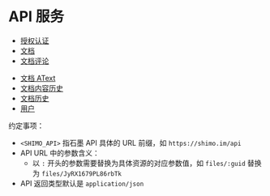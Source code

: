 <!-- ex_nonav -->

# API 服务

* [授权认证](./authentication.md)
* [文档](./file.md)
* [文档评论](./comment.md)
<!-- * [文档讨论](./discussion.md) -->
* [文档 AText](./file_atext.md)
* [文档内容历史](./file_change.md)
* [文档历史](./file_history.md)
* [用户](./user.md)

约定事项：

- `<SHIMO_API>` 指石墨 API 具体的 URL 前缀，如 `https://shimo.im/api`
- API URL 中的参数含义：
  - 以 `:` 开头的参数需要替换为具体资源的对应参数值，如 `files/:guid` 替换为 `files/JyRX1679PL86rbTk`
- API 返回类型默认是 `application/json`
